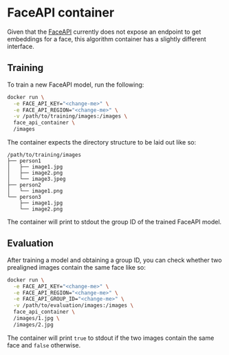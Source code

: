 # FaceAPI container

Given that the [FaceAPI](https://azure.microsoft.com/en-us/services/cognitive-services/face/)
currently does not expose an endpoint to get embeddings for a face, this algorithm
container has a slightly different interface.

## Training

To train a new FaceAPI model, run the following:

```bash
docker run \
  -e FACE_API_KEY="<change-me>" \
  -e FACE_API_REGION="<change-me>" \
  -v /path/to/training/images:/images \
  face_api_container \
  /images
```

The container expects the directory structure to be laid out like so:

```
/path/to/training/images
├── person1
│   ├── image1.jpg
│   ├── image2.png
│   └── image3.jpeg
├── person2
│   └── image1.png
└── person3
    ├── image1.jpg
    └── image2.png
```

The container will print to stdout the group ID of the trained FaceAPI model.

## Evaluation

After training a model and obtaining a group ID, you can check whether two
prealigned images contain the same face like so:

```bash
docker run \
  -e FACE_API_KEY="<change-me>" \
  -e FACE_API_REGION="<change-me>" \
  -e FACE_API_GROUP_ID="<change-me>" \
  -v /path/to/evaluation/images:/images \
  face_api_container \
  /images/1.jpg \
  /images/2.jpg
```

The container will print `true` to stdout if the two images contain the same
face and `false` otherwise.
